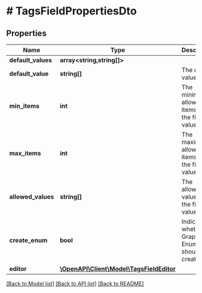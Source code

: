 # # TagsFieldPropertiesDto

## Properties

Name | Type | Description | Notes
------------ | ------------- | ------------- | -------------
**default_values** | **array<string,string[]>** |  | [optional]
**default_value** | **string[]** | The default value. | [optional]
**min_items** | **int** | The minimum allowed items for the field value. | [optional]
**max_items** | **int** | The maximum allowed items for the field value. | [optional]
**allowed_values** | **string[]** | The allowed values for the field value. | [optional]
**create_enum** | **bool** | Indicates whether GraphQL Enum should be created. | [optional]
**editor** | [**\OpenAPI\Client\Model\TagsFieldEditor**](TagsFieldEditor.md) |  | [optional]

[[Back to Model list]](../../README.md#models) [[Back to API list]](../../README.md#endpoints) [[Back to README]](../../README.md)
